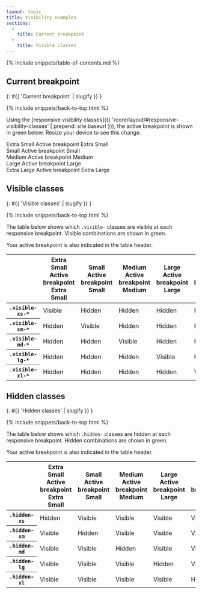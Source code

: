 ```yaml
---
layout: topic
title: Visibility examples
sections:
  -
    title: Current breakpoint
  -
    title: Visible classes
---
```


{% include snippets/table-of-contents.md %}

## Current breakpoint
{: #{{ 'Current breakpoint' | slugify }} }

{% include snippets/back-to-top.html %}

Using the
[responsive visibility classes]({{ '/core/layout/#responsive-visibility-classes' | prepend: site.baseurl }}), the active
breakpoint is shown in <span class="text-success">green</span> below. Resize your device to see this change.

<div class="row responsive-utilities-test">
  <div class="col-xs-6 col-sm-3 col-lg-2"><div class="bsk-docs-content-block">
    <span class="hidden-xs text-muted"><i class="fa fa-square-o" aria-hidden="true"></i> Extra Small</span>
    <span class="hidden-sm hidden-md hidden-lg hidden-xl visible-xs-inline text-success">
      <i class="fa fa-check-square" aria-hidden="true"></i> <span class="sr-only">Active breakpoint</span> Extra Small
    </span>
  </div></div>
  <div class="col-xs-6 col-sm-3 col-lg-2"><div class="bsk-docs-content-block">
    <span class="hidden-sm text-muted"><i class="fa fa-square-o" aria-hidden="true"></i> Small</span>
    <span class="hidden-xs hidden-md hidden-lg hidden-xl visible-sm-inline text-success">
      <i class="fa fa-check-square" aria-hidden="true"></i> <span class="sr-only">Active breakpoint</span> Small
    </span>
  </div></div>
  <div class="col-xs-6 col-sm-3 col-lg-2"><div class="bsk-docs-content-block">
    <span class="hidden-md text-muted"><i class="fa fa-square-o" aria-hidden="true"></i> Medium</span>
    <span class="hidden-xs hidden-sm hidden-lg hidden-xl visible-md-inline text-success">
      <i class="fa fa-check-square" aria-hidden="true"></i> <span class="sr-only">Active breakpoint</span> Medium
    </span>
  </div></div>
  <div class="col-xs-6 col-sm-3 col-lg-2"><div class="bsk-docs-content-block">
    <span class="hidden-lg text-muted"><i class="fa fa-square-o" aria-hidden="true"></i> Large</span>
    <span class="hidden-xs hidden-sm hidden-md hidden-xl visible-lg-inline text-success">
      <i class="fa fa-check-square" aria-hidden="true"></i> <span class="sr-only">Active breakpoint</span> Large
    </span>
  </div></div>
  <div class="col-xs-6 col-sm-3 col-lg-2"><div class="bsk-docs-content-block">
    <span class="hidden-xl text-muted"><i class="fa fa-square-o" aria-hidden="true"></i> Extra Large</span>
    <span class="hidden-xs hidden-sm hidden-md hidden-lg visible-xl-inline text-success">
      <i class="fa fa-check-square" aria-hidden="true"></i> <span class="sr-only">Active breakpoint</span> Extra Large
    </span>
  </div></div>
</div>

## Visible classes
{: #{{ 'Visible classes' | slugify }} }

{% include snippets/back-to-top.html %}

The table below shows which `.visible-` classes are visible at each responsive breakpoint. Visible combinations are
shown in <span class="text-success">green</span>.

Your active breakpoint is also indicated in the table header.

<table class="table table-responsive">
  <thead>
    <tr>
      <th></th>
      <th>
        <span class="hidden-xs text-muted"><i class="fa fa-square-o" aria-hidden="true"></i> Extra Small</span>
        <span class="hidden-sm hidden-md hidden-lg hidden-xl visible-xs-inline text-success">
          <i class="fa fa-check-square" aria-hidden="true"></i> <span class="sr-only">Active breakpoint</span> Extra Small
        </span>
      </th>
      <th>
        <span class="hidden-sm text-muted"><i class="fa fa-square-o" aria-hidden="true"></i> Small</span>
        <span class="hidden-xs hidden-md hidden-lg hidden-xl visible-sm-inline text-success">
          <i class="fa fa-check-square" aria-hidden="true"></i> <span class="sr-only">Active breakpoint</span> Small
        </span>
      </th>
      <th>
        <span class="hidden-md text-muted"><i class="fa fa-square-o" aria-hidden="true"></i> Medium</span>
        <span class="hidden-xs hidden-sm hidden-lg hidden-xl visible-md-inline text-success">
          <i class="fa fa-check-square" aria-hidden="true"></i> <span class="sr-only">Active breakpoint</span> Medium
        </span>
      </th>
      <th>
        <span class="hidden-lg text-muted"><i class="fa fa-square-o" aria-hidden="true"></i> Large</span>
        <span class="hidden-xs hidden-sm hidden-md hidden-xl visible-lg-inline text-success">
          <i class="fa fa-check-square" aria-hidden="true"></i> <span class="sr-only">Active breakpoint</span> Large
        </span>
      </th>
      <th>
        <span class="hidden-xl text-muted"><i class="fa fa-square-o" aria-hidden="true"></i> Extra Large</span>
        <span class="hidden-xs hidden-sm hidden-md hidden-lg visible-xl-inline text-success">
          <i class="fa fa-check-square" aria-hidden="true"></i> <span class="sr-only">Active breakpoint</span> Extra Large
        </span>
      </th>
    </tr>
  </thead>
  <tbody>
    <tr>
      <th><code>.visible-xs-*</code></th>
      <td><span class="text-success"><i class="fa fa-eye" aria-hidden="true"></i> Visible</span></td>
      <td><span class="text-muted"><i class="fa fa-low-vision" aria-hidden="true"></i> Hidden</span></td>
      <td><span class="text-muted"><i class="fa fa-low-vision" aria-hidden="true"></i> Hidden</span></td>
      <td><span class="text-muted"><i class="fa fa-low-vision" aria-hidden="true"></i> Hidden</span></td>
      <td><span class="text-muted"><i class="fa fa-low-vision" aria-hidden="true"></i> Hidden</span></td>
    </tr>
    <tr>
      <th><code>.visible-sm-*</code></th>
      <td><span class="text-muted"><i class="fa fa-low-vision" aria-hidden="true"></i> Hidden</span></td>
      <td><span class="text-success"><i class="fa fa-eye" aria-hidden="true"></i> Visible</span></td>
      <td><span class="text-muted"><i class="fa fa-low-vision" aria-hidden="true"></i> Hidden</span></td>
      <td><span class="text-muted"><i class="fa fa-low-vision" aria-hidden="true"></i> Hidden</span></td>
      <td><span class="text-muted"><i class="fa fa-low-vision" aria-hidden="true"></i> Hidden</span></td>
    </tr>
    <tr>
      <th><code>.visible-md-*</code></th>
      <td><span class="text-muted"><i class="fa fa-low-vision" aria-hidden="true"></i> Hidden</span></td>
      <td><span class="text-muted"><i class="fa fa-low-vision" aria-hidden="true"></i> Hidden</span></td>
      <td><span class="text-success"><i class="fa fa-eye" aria-hidden="true"></i> Visible</span></td>
      <td><span class="text-muted"><i class="fa fa-low-vision" aria-hidden="true"></i> Hidden</span></td>
      <td><span class="text-muted"><i class="fa fa-low-vision" aria-hidden="true"></i> Hidden</span></td>
    </tr>
    <tr>
      <th><code>.visible-lg-*</code></th>
      <td><span class="text-muted"><i class="fa fa-low-vision" aria-hidden="true"></i> Hidden</span></td>
      <td><span class="text-muted"><i class="fa fa-low-vision" aria-hidden="true"></i> Hidden</span></td>
      <td><span class="text-muted"><i class="fa fa-low-vision" aria-hidden="true"></i> Hidden</span></td>
      <td><span class="text-success"><i class="fa fa-eye" aria-hidden="true"></i> Visible</span></td>
      <td><span class="text-muted"><i class="fa fa-low-vision" aria-hidden="true"></i> Hidden</span></td>
    </tr>
    <tr>
      <th><code>.visible-xl-*</code></th>
      <td><span class="text-muted"><i class="fa fa-low-vision" aria-hidden="true"></i> Hidden</span></td>
      <td><span class="text-muted"><i class="fa fa-low-vision" aria-hidden="true"></i> Hidden</span></td>
      <td><span class="text-muted"><i class="fa fa-low-vision" aria-hidden="true"></i> Hidden</span></td>
      <td><span class="text-muted"><i class="fa fa-low-vision" aria-hidden="true"></i> Hidden</span></td>
      <td><span class="text-success"><i class="fa fa-eye" aria-hidden="true"></i> Visible</span></td>
    </tr>
  </tbody>
</table>

## Hidden classes
{: #{{ 'Hidden classes' | slugify }} }

{% include snippets/back-to-top.html %}

The table below shows which `.hidden-` classes are hidden at each responsive breakpoint. Hidden combinations are shown
in <span class="text-success">green</span>.

Your active breakpoint is also indicated in the table header.

<table class="table table-responsive">
  <thead>
    <tr>
      <th></th>
      <th>
        <span class="hidden-xs text-muted"><i class="fa fa-square-o" aria-hidden="true"></i> Extra Small</span>
        <span class="hidden-sm hidden-md hidden-lg hidden-xl visible-xs-inline text-success">
          <i class="fa fa-check-square" aria-hidden="true"></i> <span class="sr-only">Active breakpoint</span> Extra Small
        </span>
      </th>
      <th>
        <span class="hidden-sm text-muted"><i class="fa fa-square-o" aria-hidden="true"></i> Small</span>
        <span class="hidden-xs hidden-md hidden-lg hidden-xl visible-sm-inline text-success">
          <i class="fa fa-check-square" aria-hidden="true"></i> <span class="sr-only">Active breakpoint</span> Small
        </span>
      </th>
      <th>
        <span class="hidden-md text-muted"><i class="fa fa-square-o" aria-hidden="true"></i> Medium</span>
        <span class="hidden-xs hidden-sm hidden-lg hidden-xl visible-md-inline text-success">
          <i class="fa fa-check-square" aria-hidden="true"></i> <span class="sr-only">Active breakpoint</span> Medium
        </span>
      </th>
      <th>
        <span class="hidden-lg text-muted"><i class="fa fa-square-o" aria-hidden="true"></i> Large</span>
        <span class="hidden-xs hidden-sm hidden-md hidden-xl visible-lg-inline text-success">
          <i class="fa fa-check-square" aria-hidden="true"></i> <span class="sr-only">Active breakpoint</span> Large
        </span>
      </th>
      <th>
        <span class="hidden-xl text-muted"><i class="fa fa-square-o" aria-hidden="true"></i> Extra Large</span>
        <span class="hidden-xs hidden-sm hidden-md hidden-lg visible-xl-inline text-success">
          <i class="fa fa-check-square" aria-hidden="true"></i> <span class="sr-only">Active breakpoint</span> Extra Large
        </span>
      </th>
    </tr>
  </thead>
  <tbody>
    <tr>
      <th><code>.hidden-xs</code></th>
      <td><span class="text-success"><i class="fa fa-low-vision" aria-hidden="true"></i> Hidden</span></td>
      <td><span class="text-muted"><i class="fa fa-eye" aria-hidden="true"></i> Visible</span></td>
      <td><span class="text-muted"><i class="fa fa-eye" aria-hidden="true"></i> Visible</span></td>
      <td><span class="text-muted"><i class="fa fa-eye" aria-hidden="true"></i> Visible</span></td>
      <td><span class="text-muted"><i class="fa fa-eye" aria-hidden="true"></i> Visible</span></td>
    </tr>
    <tr>
      <th><code>.hidden-sm</code></th>
      <td><span class="text-muted"><i class="fa fa-eye" aria-hidden="true"></i> Visible</span></td>
      <td><span class="text-success"><i class="fa fa-low-vision" aria-hidden="true"></i> Hidden</span></td>
      <td><span class="text-muted"><i class="fa fa-eye" aria-hidden="true"></i> Visible</span></td>
      <td><span class="text-muted"><i class="fa fa-eye" aria-hidden="true"></i> Visible</span></td>
      <td><span class="text-muted"><i class="fa fa-eye" aria-hidden="true"></i> Visible</span></td>
    </tr>
    <tr>
      <th><code>.hidden-md</code></th>
      <td><span class="text-muted"><i class="fa fa-eye" aria-hidden="true"></i> Visible</span></td>
      <td><span class="text-muted"><i class="fa fa-eye" aria-hidden="true"></i> Visible</span></td>
      <td><span class="text-success"><i class="fa fa-low-vision" aria-hidden="true"></i> Hidden</span></td>
      <td><span class="text-muted"><i class="fa fa-eye" aria-hidden="true"></i> Visible</span></td>
      <td><span class="text-muted"><i class="fa fa-eye" aria-hidden="true"></i> Visible</span></td>
    </tr>
    <tr>
      <th><code>.hidden-lg</code></th>
      <td><span class="text-muted"><i class="fa fa-eye" aria-hidden="true"></i> Visible</span></td>
      <td><span class="text-muted"><i class="fa fa-eye" aria-hidden="true"></i> Visible</span></td>
      <td><span class="text-muted"><i class="fa fa-eye" aria-hidden="true"></i> Visible</span></td>
      <td><span class="text-success"><i class="fa fa-low-vision" aria-hidden="true"></i> Hidden</span></td>
      <td><span class="text-muted"><i class="fa fa-eye" aria-hidden="true"></i> Visible</span></td>
    </tr>
    <tr>
      <th><code>.hidden-xl</code></th>
      <td><span class="text-muted"><i class="fa fa-eye" aria-hidden="true"></i> Visible</span></td>
      <td><span class="text-muted"><i class="fa fa-eye" aria-hidden="true"></i> Visible</span></td>
      <td><span class="text-muted"><i class="fa fa-eye" aria-hidden="true"></i> Visible</span></td>
      <td><span class="text-muted"><i class="fa fa-eye" aria-hidden="true"></i> Visible</span></td>
      <td><span class="text-success"><i class="fa fa-low-vision" aria-hidden="true"></i> Hidden</span></td>
    </tr>
  </tbody>
</table>

